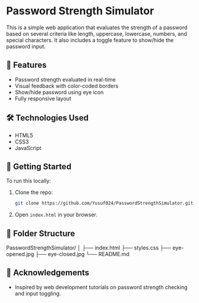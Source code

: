 # Password Strength Simulator

This is a simple web application that evaluates the strength of a password based on several criteria like length, uppercase, lowercase, numbers, and special characters. It also includes a toggle feature to show/hide the password input.

## 🔧 Features

- Password strength evaluated in real-time
- Visual feedback with color-coded borders
- Show/hide password using eye icon
- Fully responsive layout

## 🛠️ Technologies Used

- HTML5
- CSS3
- JavaScript

## 🚀 Getting Started

To run this locally:
1. Clone the repo:
    ```bash
    git clone https://github.com/Yusuf024/PasswordStrengthSimulator.git
    ```
2. Open `index.html` in your browser.

## 📂 Folder Structure
PasswordStrengthSimulator/
│
├── index.html
├── styles.css
├── eye-opened.jpg
├── eye-closed.jpg
└── README.md
## 🙌 Acknowledgements

- Inspired by web development tutorials on password strength checking and input toggling.
